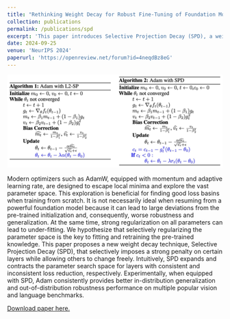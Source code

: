 ```yaml
---
title: "Rethinking Weight Decay for Robust Fine-Tuning of Foundation Models"
collection: publications
permalink: /publications/spd
excerpt: 'This paper introduces Selective Projection Decay (SPD), a weight decay technique that selectively regularizes certain layers to balance fitting and retaining pre-trained knowledge, improving generalization and robustness when fine-tuning foundation models.'
date: 2024-09-25
venue: 'NeurIPS 2024'
paperurl: 'https://openreview.net/forum?id=4neqdBz8eG'
---
```

![An illustration of PowerEmbed method.](/images/spd.png)

Modern optimizers such as AdamW, equipped with momentum and adaptive learning rate, are designed to escape local minima and explore the vast parameter space. This exploration is beneficial for finding good loss basins when training from scratch. It is not necessarily ideal when resuming from a powerful foundation model because it can lead to large deviations from the pre-trained initialization and, consequently, worse robustness and generalization. At the same time, strong regularization on all parameters can lead to under-fitting. We hypothesize that selectively regularizing the parameter space is the key to fitting and retraining the pre-trained knowledge. This paper proposes a new weight decay technique, Selective Projection Decay (SPD), that selectively imposes a strong penalty on certain layers while allowing others to change freely. Intuitively, SPD expands and contracts the parameter search space for layers with consistent and inconsistent loss reduction, respectively. Experimentally, when equipped with SPD, Adam consistently provides better in-distribution generalization and out-of-distribution robustness performance on multiple popular vision and language benchmarks.

[Download paper here.](https://openreview.net/forum?id=4neqdBz8eG)
